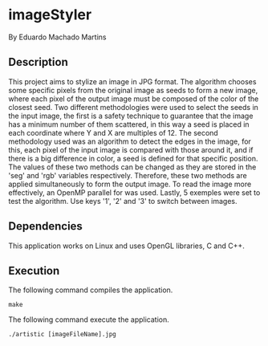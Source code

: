 # imageStyler
By Eduardo Machado Martins
## Description
This project aims to stylize an image in JPG format. The algorithm chooses some specific pixels from the original image as seeds to form a new image, where each pixel of the output image must be composed of the color of the closest seed. Two different methodologies were used to select the seeds in the input image, the first is a safety technique to guarantee that the image has a minimum number of them scattered, in this way a seed is placed in each coordinate where Y and X are multiples of 12. The second methodology used was an algorithm to detect the edges in the image, for this, each pixel of the input image is compared with those around it, and if there is a big difference in color, a seed is defined for that specific position. The values ​​of these two methods can be changed as they are stored in the 'seg' and 'rgb' variables respectively. Therefore, these two methods are applied simultaneously to form the output image. To read the image more effectively, an OpenMP parallel for was used. Lastly, 5 exemples were set to test the algorithm. Use keys '1', '2' and '3' to switch between images.
## Dependencies
This application works on Linux and uses OpenGL libraries, C and C++.
## Execution
The following command compiles the application.
```
make
```
The following command execute the application.
```
./artistic [imageFileName].jpg
```